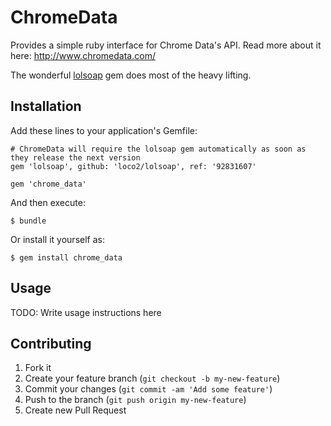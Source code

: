 # ChromeData

Provides a simple ruby interface for Chrome Data's API. Read more about it here: http://www.chromedata.com/

The wonderful [lolsoap](https://github.com/loco2/lolsoap) gem does most of the heavy lifting.

## Installation

Add these lines to your application's Gemfile:

    # ChromeData will require the lolsoap gem automatically as soon as they release the next version
    gem 'lolsoap', github: 'loco2/lolsoap', ref: '92831607'

    gem 'chrome_data'

And then execute:

    $ bundle

Or install it yourself as:

    $ gem install chrome_data

## Usage

TODO: Write usage instructions here

## Contributing

1. Fork it
2. Create your feature branch (`git checkout -b my-new-feature`)
3. Commit your changes (`git commit -am 'Add some feature'`)
4. Push to the branch (`git push origin my-new-feature`)
5. Create new Pull Request
